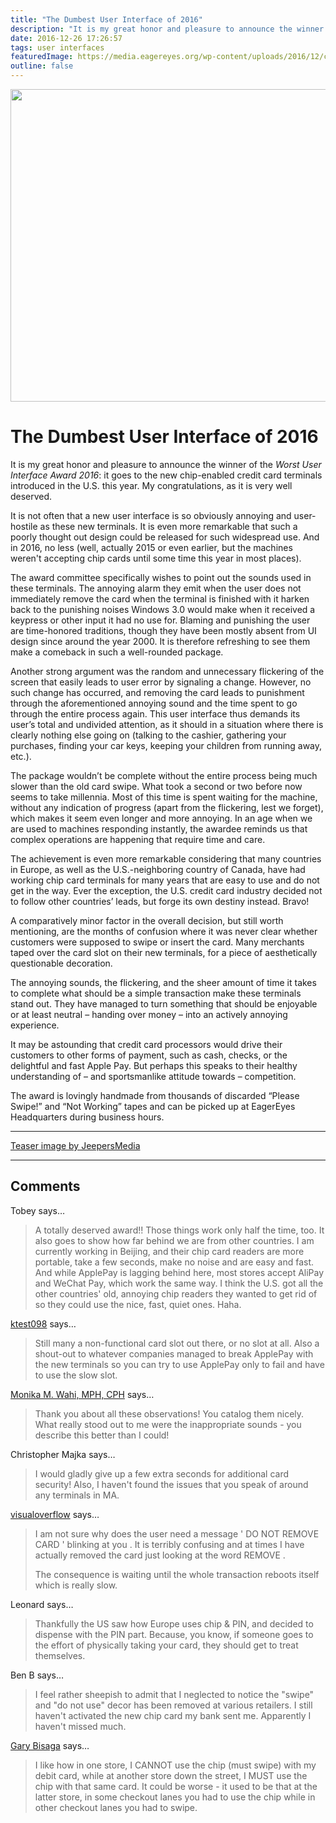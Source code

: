 ```yaml
---
title: "The Dumbest User Interface of 2016"
description: "It is my great honor and pleasure to announce the winner of the Worst User Interface Award 2016: it goes to the new chip-enabled credit card terminals introduced in the U.S. this year. My congratulations, as it is very well deserved."
date: 2016-12-26 17:26:57
tags: user interfaces
featuredImage: https://media.eagereyes.org/wp-content/uploads/2016/12/credit-card-reader.jpg
outline: false
---
```


<p align="center"><img src="https://media.eagereyes.org/wp-content/uploads/2016/12/credit-card-reader.jpg" width="720" height="500" /></p>

# The Dumbest User Interface of 2016

It is my great honor and pleasure to announce the winner of the <em>Worst User Interface Award 2016</em>: it goes to the new chip-enabled credit card terminals introduced in the U.S. this year. My congratulations, as it is very well deserved.

It is not often that a new user interface is so obviously annoying and user-hostile as these new terminals. It is even more remarkable that such a poorly thought out design could be released for such widespread use. And in 2016, no less (well, actually 2015 or even earlier, but the machines weren't accepting chip cards until some time this year in most places).

The award committee specifically wishes to point out the sounds used in these terminals. The annoying alarm they emit when the user does not immediately remove the card when the terminal is finished with it harken back to the punishing noises Windows 3.0 would make when it received a keypress or other input it had no use for. Blaming and punishing the user are time-honored traditions, though they have been mostly absent from UI design since around the year 2000. It is therefore refreshing to see them make a comeback in such a well-rounded package.

Another strong argument was the random and unnecessary flickering of the screen that easily leads to user error by signaling a change. However, no such change has occurred, and removing the card leads to punishment through the aforementioned annoying sound and the time spent to go through the entire process again. This user interface thus demands its user’s total and undivided attention, as it should in a situation where there is clearly nothing else going on (talking to the cashier, gathering your purchases, finding your car keys, keeping your children from running away, etc.).

The package wouldn’t be complete without the entire process being much slower than the old card swipe. What took a second or two before now seems to take millennia. Most of this time is spent waiting for the machine, without any indication of progress (apart from the flickering, lest we forget), which makes it seem even longer and more annoying. In an age when we are used to machines responding instantly, the awardee reminds us that complex operations are happening that require time and care.

The achievement is even more remarkable considering that many countries in Europe, as well as the U.S.-neighboring country of Canada, have had working chip card terminals for many years that are easy to use and do not get in the way. Ever the exception, the U.S. credit card industry decided not to follow other countries’ leads, but forge its own destiny instead. Bravo!

A comparatively minor factor in the overall decision, but still worth mentioning, are the months of confusion where it was never clear whether customers were supposed to swipe or insert the card. Many merchants taped over the card slot on their new terminals, for a piece of aesthetically questionable decoration.

The annoying sounds, the flickering, and the sheer amount of time it takes to complete what should be a simple transaction make these terminals stand out. They have managed to turn something that should be enjoyable or at least neutral – handing over money – into an actively annoying experience.

It may be astounding that credit card processors would drive their customers to other forms of payment, such as cash, checks, or the delightful and fast Apple Pay. But perhaps this speaks to their healthy understanding of – and sportsmanlike attitude towards – competition.

The award is lovingly handmade from thousands of discarded “Please Swipe!” and “Not Working” tapes and can be picked up at EagerEyes Headquarters during business hours.

<hr />

<a href="https://www.flickr.com/photos/39160147@N03/15721764104/">Teaser image by JeepersMedia</a>


<PostedBy />


<aside class="comments">

---
## Comments

Tobey says…
>	A totally deserved award!! Those things work only half the time, too. It also goes to show how far behind we are from other countries. I am currently working in Beijing, and their chip card readers are more portable, take a few seconds, make no noise and are easy and fast. And while ApplePay is lagging behind here, most stores accept AliPay and WeChat Pay, which work the same way. I think the U.S. got all the other countries' old, annoying chip readers they wanted to get rid of so they could use the nice, fast, quiet ones. Haha.

<a href="http://ktest098.wordpress.com" rel="nofollow noopener" target="_blank">ktest098</a> says…
>	Still many a non-functional card slot out there, or no slot at all.  Also a shout-out to whatever companies managed to break ApplePay with the new terminals so you can try to use ApplePay only to fail and have to use the slow slot.

<a href="http://www.dethwench.com" rel="nofollow noopener" target="_blank">Monika M. Wahi, MPH, CPH</a> says…
>	Thank you about all these observations! You catalog them nicely. What really stood out to me were the inappropriate sounds - you describe this better than I could!

Christopher Majka says…
>	I would gladly give up a few extra seconds for additional card security!  Also, I haven't found the issues that you speak of around any terminals in MA.

<a href="http://visualoverflow.wordpress.com" rel="nofollow noopener" target="_blank">visualoverflow</a> says…
>	I am not sure why does the user need a message ' DO NOT REMOVE CARD ' blinking at you . It is terribly confusing and at times I have actually removed the card just looking at the word REMOVE . 
>	
>	The consequence is waiting until the whole transaction reboots itself which is really slow.

Leonard says…
>	Thankfully the US saw how Europe uses chip &amp; PIN, and decided to dispense with the PIN part. Because, you know, if someone goes to the effort of physically taking your card, they should get to treat themselves.

Ben B says…
>	I feel rather sheepish to admit that I neglected to notice the "swipe" and "do not use" decor has been removed at various retailers.  I still haven't activated the new chip card my bank sent me.  Apparently I haven't missed much.

<a href="https://www.facebook.com/app_scoped_user_id/571092988/" rel="nofollow noopener" target="_blank">Gary Bisaga</a> says…
>	I like how in one store, I CANNOT use the chip (must swipe) with my debit card, while at another store down the street, I MUST use the chip with that same card. It could be worse - it used to be that at the latter store, in some checkout lanes you had to use the chip while in other checkout lanes you had to swipe.

</aside>

